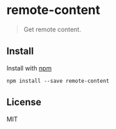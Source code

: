 # remote-content

> Get remote content.

## Install

Install with [npm](https://npmjs.org/package/remote-content)

```
npm install --save remote-content
```

## License

MIT

